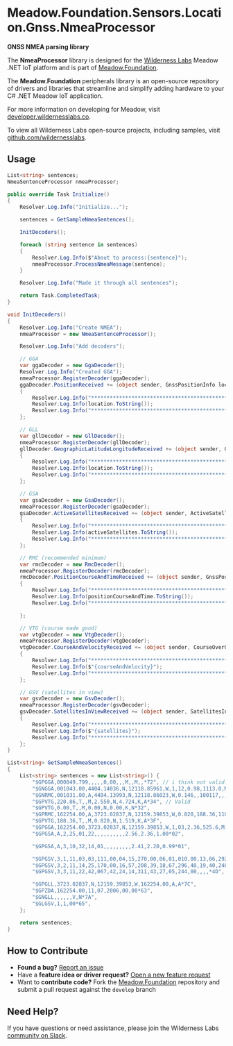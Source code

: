 # Meadow.Foundation.Sensors.Location.Gnss.NmeaProcessor

**GNSS NMEA parsing library**

The **NmeaProcessor** library is designed for the [Wilderness Labs](www.wildernesslabs.co) Meadow .NET IoT platform and is part of [Meadow.Foundation](https://developer.wildernesslabs.co/Meadow/Meadow.Foundation/).

The **Meadow.Foundation** peripherals library is an open-source repository of drivers and libraries that streamline and simplify adding hardware to your C# .NET Meadow IoT application.

For more information on developing for Meadow, visit [developer.wildernesslabs.co](http://developer.wildernesslabs.co/).

To view all Wilderness Labs open-source projects, including samples, visit [github.com/wildernesslabs](https://github.com/wildernesslabs/).

## Usage

```csharp
List<string> sentences;
NmeaSentenceProcessor nmeaProcessor;

public override Task Initialize()
{
    Resolver.Log.Info("Initialize...");

    sentences = GetSampleNmeaSentences();

    InitDecoders();

    foreach (string sentence in sentences)
    {
        Resolver.Log.Info($"About to process:{sentence}");
        nmeaProcessor.ProcessNmeaMessage(sentence);
    }

    Resolver.Log.Info("Made it through all sentences");

    return Task.CompletedTask;
}

void InitDecoders()
{
    Resolver.Log.Info("Create NMEA");
    nmeaProcessor = new NmeaSentenceProcessor();

    Resolver.Log.Info("Add decoders");

    // GGA
    var ggaDecoder = new GgaDecoder();
    Resolver.Log.Info("Created GGA");
    nmeaProcessor.RegisterDecoder(ggaDecoder);
    ggaDecoder.PositionReceived += (object sender, GnssPositionInfo location) =>
    {
        Resolver.Log.Info("*********************************************");
        Resolver.Log.Info(location.ToString());
        Resolver.Log.Info("*********************************************");
    };

    // GLL
    var gllDecoder = new GllDecoder();
    nmeaProcessor.RegisterDecoder(gllDecoder);
    gllDecoder.GeographicLatitudeLongitudeReceived += (object sender, GnssPositionInfo location) =>
    {
        Resolver.Log.Info("*********************************************");
        Resolver.Log.Info(location.ToString());
        Resolver.Log.Info("*********************************************");
    };

    // GSA
    var gsaDecoder = new GsaDecoder();
    nmeaProcessor.RegisterDecoder(gsaDecoder);
    gsaDecoder.ActiveSatellitesReceived += (object sender, ActiveSatellites activeSatellites) =>
    {
        Resolver.Log.Info("*********************************************");
        Resolver.Log.Info(activeSatellites.ToString());
        Resolver.Log.Info("*********************************************");
    };

    // RMC (recommended minimum)
    var rmcDecoder = new RmcDecoder();
    nmeaProcessor.RegisterDecoder(rmcDecoder);
    rmcDecoder.PositionCourseAndTimeReceived += (object sender, GnssPositionInfo positionCourseAndTime) =>
    {
        Resolver.Log.Info("*********************************************");
        Resolver.Log.Info(positionCourseAndTime.ToString());
        Resolver.Log.Info("*********************************************");

    };

    // VTG (course made good)
    var vtgDecoder = new VtgDecoder();
    nmeaProcessor.RegisterDecoder(vtgDecoder);
    vtgDecoder.CourseAndVelocityReceived += (object sender, CourseOverGround courseAndVelocity) =>
    {
        Resolver.Log.Info("*********************************************");
        Resolver.Log.Info($"{courseAndVelocity}");
        Resolver.Log.Info("*********************************************");
    };

    // GSV (satellites in view)
    var gsvDecoder = new GsvDecoder();
    nmeaProcessor.RegisterDecoder(gsvDecoder);
    gsvDecoder.SatellitesInViewReceived += (object sender, SatellitesInView satellites) =>
    {
        Resolver.Log.Info("*********************************************");
        Resolver.Log.Info($"{satellites}");
        Resolver.Log.Info("*********************************************");
    };
}

List<string> GetSampleNmeaSentences()
{
    List<string> sentences = new List<string>() {
        "$GPGGA,000049.799,,,,,0,00,,,M,,M,,*72", // i think not valid.
        "$GNGGA,001043.00,4404.14036,N,12118.85961,W,1,12,0.98,1113.0,M,-21.3,M,,*47", // valid
        "$GNRMC,001031.00,A,4404.13993,N,12118.86023,W,0.146,,100117,,,A*7B", // valid
        "$GPVTG,220.86,T,,M,2.550,N,4.724,K,A*34", // Valid
        "$GPVTG,0.00,T,,M,0.00,N,0.00,K,N*32",
        "$GPRMC,162254.00,A,3723.02837,N,12159.39853,W,0.820,188.36,110706,,,A*74",
        "$GPVTG,188.36,T,,M,0.820,N,1.519,K,A*3F",
        "$GPGGA,162254.00,3723.02837,N,12159.39853,W,1,03,2.36,525.6,M,-25.6,M,,*65",
        "$GPGSA,A,2,25,01,22,,,,,,,,,,2.56,2.36,1.00*02",

        "$GPGSA,A,3,10,32,14,01,,,,,,,,,2.41,2.20,0.99*01",

        "$GPGSV,3,1,11,03,03,111,00,04,15,270,00,06,01,010,00,13,06,292,00*74",
        "$GPGSV,3,2,11,14,25,170,00,16,57,208,39,18,67,296,40,19,40,246,00*74",
        "$GPGSV,3,3,11,22,42,067,42,24,14,311,43,27,05,244,00,,,,*4D",

        "$GPGLL,3723.02837,N,12159.39853,W,162254.00,A,A*7C",
        "$GPZDA,162254.00,11,07,2006,00,00*63",
        "$GNGLL,,,,,,V,N*7A",
        "$GLGSV,1,1,00*65",
    };

    return sentences;
}

```
## How to Contribute

- **Found a bug?** [Report an issue](https://github.com/WildernessLabs/Meadow_Issues/issues)
- Have a **feature idea or driver request?** [Open a new feature request](https://github.com/WildernessLabs/Meadow_Issues/issues)
- Want to **contribute code?** Fork the [Meadow.Foundation](https://github.com/WildernessLabs/Meadow.Foundation) repository and submit a pull request against the `develop` branch


## Need Help?

If you have questions or need assistance, please join the Wilderness Labs [community on Slack](http://slackinvite.wildernesslabs.co/).
